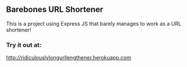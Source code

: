 ## Barebones URL Shortener
This is a project using Express JS that barely manages to work as a URL shortener!

### Try it out at:
<http://ridiculouslylongurllengthener.herokuapp.com>
